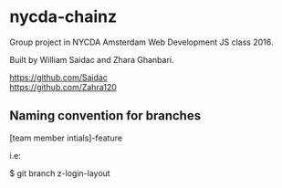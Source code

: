 # nycda-chainz
Group project in NYCDA Amsterdam Web Development JS class 2016.

Built by William Saidac and Zhara Ghanbari. 

https://github.com/Saidac
<br>
https://github.com/Zahra120

<h2> Naming convention for branches </h2>

[team member intials]-feature

i.e: 

$ git branch z-login-layout
